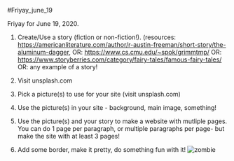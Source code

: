 #Friyay_june_19

Friyay for June 19, 2020.

1. Create/Use a story (fiction or non-fiction!). (resources: https://americanliterature.com/author/r-austin-freeman/short-story/the-aluminum-dagger, OR: https://www.cs.cmu.edu/~spok/grimmtmp/ OR: https://www.storyberries.com/category/fairy-tales/famous-fairy-tales/ OR: any example of a story!

2. Visit unsplash.com

3. Pick a picture(s) to use for your site (visit unsplash.com)

4. Use the picture(s) in your site - background, main image, something!

5. Use the picture(s) and your story to make a website with mutliple pages. You can do 1 page per paragraph, or multiple paragraphs per page- but make the site with at least 3 pages!

6. Add some border, make it pretty, do something fun with it!
![zombie](https://user-images.githubusercontent.com/58038239/85061645-2ea3d400-b175-11ea-9878-ce8e3e073b90.png)

